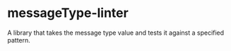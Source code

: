 # messageType-linter
A library that takes the message type value and tests it against a specified pattern.
